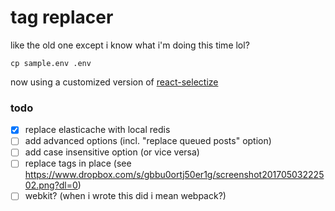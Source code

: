 # tag replacer

like the old one except i know what i'm doing this time lol?

`cp sample.env .env`


now using a customized version of [react-selectize](https://github.com/furqanZafar/react-selectize)


### todo
- [x] replace elasticache with local redis
- [ ] add advanced options (incl. "replace queued posts" option)
- [ ] add case insensitive option (or vice versa)
- [ ] replace tags in place (see https://www.dropbox.com/s/gbbu0ortj50er1g/screenshot20170503222502.png?dl=0)
- [ ] webkit? (when i wrote this did i mean webpack?)
